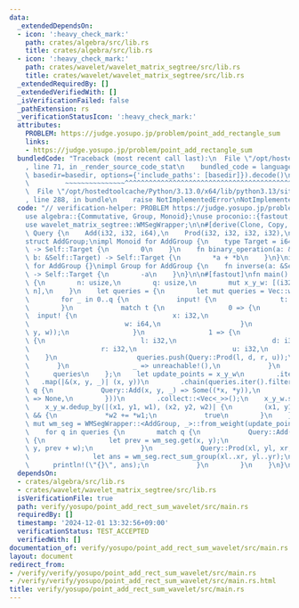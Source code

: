 ```yaml
---
data:
  _extendedDependsOn:
  - icon: ':heavy_check_mark:'
    path: crates/algebra/src/lib.rs
    title: crates/algebra/src/lib.rs
  - icon: ':heavy_check_mark:'
    path: crates/wavelet/wavelet_matrix_segtree/src/lib.rs
    title: crates/wavelet/wavelet_matrix_segtree/src/lib.rs
  _extendedRequiredBy: []
  _extendedVerifiedWith: []
  _isVerificationFailed: false
  _pathExtension: rs
  _verificationStatusIcon: ':heavy_check_mark:'
  attributes:
    PROBLEM: https://judge.yosupo.jp/problem/point_add_rectangle_sum
    links:
    - https://judge.yosupo.jp/problem/point_add_rectangle_sum
  bundledCode: "Traceback (most recent call last):\n  File \"/opt/hostedtoolcache/Python/3.13.0/x64/lib/python3.13/site-packages/onlinejudge_verify/documentation/build.py\"\
    , line 71, in _render_source_code_stat\n    bundled_code = language.bundle(stat.path,\
    \ basedir=basedir, options={'include_paths': [basedir]}).decode()\n          \
    \         ~~~~~~~~~~~~~~~^^^^^^^^^^^^^^^^^^^^^^^^^^^^^^^^^^^^^^^^^^^^^^^^^^^^^^^^^^^^^^^^^^\n\
    \  File \"/opt/hostedtoolcache/Python/3.13.0/x64/lib/python3.13/site-packages/onlinejudge_verify/languages/rust.py\"\
    , line 288, in bundle\n    raise NotImplementedError\nNotImplementedError\n"
  code: "// verification-helper: PROBLEM https://judge.yosupo.jp/problem/point_add_rectangle_sum\n\
    use algebra::{Commutative, Group, Monoid};\nuse proconio::{fastout, input};\n\
    use wavelet_matrix_segtree::WMSegWrapper;\n\n#[derive(Clone, Copy, Debug)]\nenum\
    \ Query {\n    Add(i32, i32, i64),\n    Prod(i32, i32, i32, i32),\n}\n\n#[derive(Debug)]\n\
    struct AddGroup;\nimpl Monoid for AddGroup {\n    type Target = i64;\n    fn id_element()\
    \ -> Self::Target {\n        0\n    }\n    fn binary_operation(a: &Self::Target,\
    \ b: &Self::Target) -> Self::Target {\n        *a + *b\n    }\n}\nimpl Commutative\
    \ for AddGroup {}\nimpl Group for AddGroup {\n    fn inverse(a: &Self::Target)\
    \ -> Self::Target {\n        -a\n    }\n}\n\n#[fastout]\nfn main() {\n    input!\
    \ {\n        n: usize,\n        q: usize,\n        mut x_y_w: [(i32, i32, i64);\
    \ n],\n    }\n    let queries = {\n        let mut queries = Vec::with_capacity(q);\n\
    \        for _ in 0..q {\n            input! {\n                t: i32,\n    \
    \        }\n            match t {\n                0 => {\n                  \
    \  input! {\n                        x: i32,\n                        y: i32,\n\
    \                        w: i64,\n                    }\n                    queries.push(Query::Add(x,\
    \ y, w));\n                }\n                1 => {\n                    input!\
    \ {\n                        l: i32,\n                        d: i32,\n      \
    \                  r: i32,\n                        u: i32,\n                \
    \    }\n                    queries.push(Query::Prod(l, d, r, u));\n         \
    \       }\n                _ => unreachable!(),\n            }\n        }\n  \
    \      queries\n    };\n    let update_points = x_y_w\n        .iter()\n     \
    \   .map(|&(x, y, _)| (x, y))\n        .chain(queries.iter().filter_map(|q| match\
    \ q {\n            Query::Add(x, y, _) => Some((*x, *y)),\n            Query::Prod(..)\
    \ => None,\n        }))\n        .collect::<Vec<_>>();\n    x_y_w.sort_unstable();\n\
    \    x_y_w.dedup_by(|(x1, y1, w1), (x2, y2, w2)| {\n        (x1, y1) == (x2, y2)\
    \ && {\n            *w2 += *w1;\n            true\n        }\n    });\n    let\
    \ mut wm_seg = WMSegWrapper::<AddGroup, _>::from_weight(update_points, x_y_w);\n\
    \    for q in queries {\n        match q {\n            Query::Add(x, y, w) =>\
    \ {\n                let prev = wm_seg.get(x, y);\n                wm_seg.set(x,\
    \ y, prev + w);\n            }\n            Query::Prod(xl, yl, xr, yr) => {\n\
    \                let ans = wm_seg.rect_sum_group(xl..xr, yl..yr);\n          \
    \      println!(\"{}\", ans);\n            }\n        }\n    }\n}\n"
  dependsOn:
  - crates/algebra/src/lib.rs
  - crates/wavelet/wavelet_matrix_segtree/src/lib.rs
  isVerificationFile: true
  path: verify/yosupo/point_add_rect_sum_wavelet/src/main.rs
  requiredBy: []
  timestamp: '2024-12-01 13:32:56+09:00'
  verificationStatus: TEST_ACCEPTED
  verifiedWith: []
documentation_of: verify/yosupo/point_add_rect_sum_wavelet/src/main.rs
layout: document
redirect_from:
- /verify/verify/yosupo/point_add_rect_sum_wavelet/src/main.rs
- /verify/verify/yosupo/point_add_rect_sum_wavelet/src/main.rs.html
title: verify/yosupo/point_add_rect_sum_wavelet/src/main.rs
---
```

